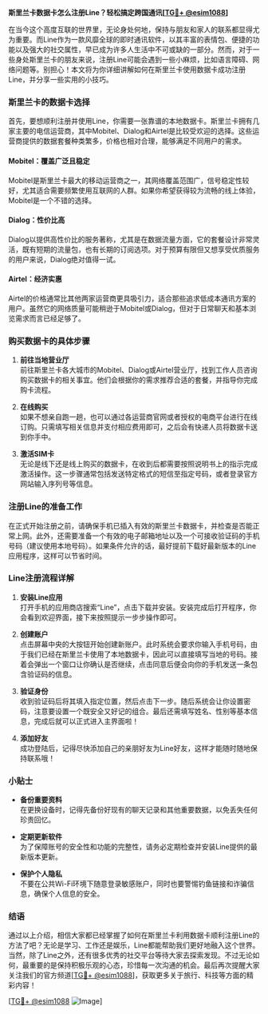 **斯里兰卡数据卡怎么注册Line？轻松搞定跨国通讯[[TG💪+ @esim1088](https://t.me/s/esim1088)]**

在当今这个高度互联的世界里，无论身处何地，保持与朋友和家人的联系都显得尤为重要。而Line作为一款风靡全球的即时通讯软件，以其丰富的表情包、便捷的功能以及强大的社交属性，早已成为许多人生活中不可或缺的一部分。然而，对于一些身处斯里兰卡的朋友来说，注册Line可能会遇到一些小麻烦，比如语言障碍、网络问题等。别担心！本文将为你详细讲解如何在斯里兰卡使用数据卡成功注册Line，并分享一些实用的小技巧。

### 斯里兰卡的数据卡选择

首先，要想顺利注册并使用Line，你需要一张靠谱的本地数据卡。斯里兰卡拥有几家主要的电信运营商，其中Mobitel、Dialog和Airtel是比较受欢迎的选择。这些运营商提供的数据套餐种类繁多，价格也相对合理，能够满足不同用户的需求。

#### Mobitel：覆盖广泛且稳定
Mobitel是斯里兰卡最大的移动运营商之一，其网络覆盖范围广，信号稳定性较好，尤其适合需要频繁使用互联网的人群。如果你希望获得较为流畅的线上体验，Mobitel是一个不错的选择。

#### Dialog：性价比高
Dialog以提供高性价比的服务著称，尤其是在数据流量方面，它的套餐设计非常灵活，既有短期的流量包，也有长期的订阅选项。对于预算有限但又想享受优质服务的用户来说，Dialog绝对值得一试。

#### Airtel：经济实惠
Airtel的价格通常比其他两家运营商更具吸引力，适合那些追求低成本通讯方案的用户。虽然它的网络质量可能稍逊于Mobitel或Dialog，但对于日常聊天和基本浏览需求而言已经足够了。

### 购买数据卡的具体步骤

1. **前往当地营业厅**  
   前往斯里兰卡各大城市的Mobitel、Dialog或Airtel营业厅，找到工作人员咨询购买数据卡的相关事宜。他们会根据你的需求推荐合适的套餐，并指导你完成购卡流程。

2. **在线购买**  
   如果不想亲自跑一趟，也可以通过各运营商官网或者授权的电商平台进行在线订购。只需填写相关信息并支付相应费用即可，之后会有快递人员将数据卡送到你手中。

3. **激活SIM卡**  
   无论是线下还是线上购买的数据卡，在收到后都需要按照说明书上的指示完成激活操作。这一步骤通常包括发送特定格式的短信至指定号码，或者登录官方网站输入序列号等信息。

### 注册Line的准备工作

在正式开始注册之前，请确保手机已插入有效的斯里兰卡数据卡，并检查是否能正常上网。此外，还需要准备一个有效的电子邮箱地址以及一个可接收验证码的手机号码（建议使用本地号码）。如果条件允许的话，最好提前下载好最新版本的Line应用程序，这样可以节省时间。

### Line注册流程详解

1. **安装Line应用**  
   打开手机的应用商店搜索“Line”，点击下载并安装。安装完成后打开程序，你会看到欢迎界面，接下来按照提示一步步操作即可。

2. **创建账户**  
   点击屏幕中央的大按钮开始创建新账户。此时系统会要求你输入手机号码，由于我们已经在斯里兰卡使用了本地数据卡，因此可以直接填写当地的号码。接着会弹出一个窗口让你确认是否继续，点击同意后便会向你的手机发送一条包含验证码的信息。

3. **验证身份**  
   收到验证码后将其填入指定位置，然后点击下一步。随后系统会让你设置密码，注意要设置一个既安全又好记的组合。最后还需填写姓名、性别等基本信息，完成后就可以正式进入主界面啦！

4. **添加好友**  
   成功登陆后，记得尽快添加自己的亲朋好友为Line好友，这样才能随时随地保持联系哦！

### 小贴士

- **备份重要资料**  
  在更换设备时，记得先备份好现有的聊天记录和其他重要数据，以免丢失任何珍贵回忆。

- **定期更新软件**  
  为了保障账号的安全性和功能的完整性，请务必定期检查并安装Line提供的最新版本更新。

- **保护个人隐私**  
  不要在公共Wi-Fi环境下随意登录敏感账户，同时也要警惕钓鱼链接和诈骗信息，确保个人信息的安全。

### 结语

通过以上介绍，相信大家都已经掌握了如何在斯里兰卡利用数据卡顺利注册Line的方法了吧？无论是学习、工作还是娱乐，Line都能帮助我们更好地融入这个世界。当然，除了Line之外，还有很多优秀的社交平台等待大家去探索发现。不过无论如何，最重要的是保持积极乐观的心态，珍惜每一次沟通的机会。最后再次提醒大家关注我们的官方频道[[TG💪+ @esim1088](https://t.me/s/esim1088)]，获取更多关于旅行、科技等方面的精彩内容！

[[TG💪+ @esim1088](https://t.me/s/esim1088) ![Image](https://i.postimg.cc/4NQfJmqS/Snipaste-2025-05-13-00-14-12.png)]